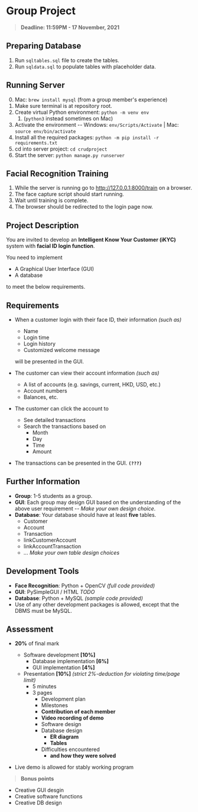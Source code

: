 # Group Project

> **Deadline: 11:59PM - 17 November, 2021**

## Preparing Database

1. Run ```sqltables.sql``` file to create the tables.
2. Run ```sqldata.sql``` to populate tables with placeholder data.

## Running Server

0. Mac: ```brew install mysql``` (from a group member's experience)
1. Make sure terminal is at repository root.
2. Create virtual Python environment: ```python -m venv env```
   1. (```python3``` instead sometimes on Mac)
3. Activate the environment -- Windows: ```env/Scripts/Activate``` | Mac: ```source env/bin/activate```
4. Install all the required packages: ```python -m pip install -r requirements.txt```
5. cd into server project: ```cd crudproject```
6. Start the server: ```python manage.py runserver```

## Facial Recognition Training

1. While the server is running go to <http://127.0.0.1:8000/train> on a browser.
2. The face capture script should start running.
3. Wait until training is complete.
4. The browser should be redirected to the login page now.

## Project Description

You are invited to develop an **Intelligent Know Your Customer (iKYC)** system with **facial ID login function**.

You need to implement

- A Graphical User Interface (GUI)
- A database

to meet the below requirements.

## Requirements

- When a customer login with their face ID, their information *(such as)*
  - Name
  - Login time
  - Login history
  - Customized welcome message

  will be presented in the GUI.

- The customer can view their account information *(such as)*
  - A list of accounts (e.g. savings, current, HKD, USD, etc.)
  - Account numbers
  - Balances, etc.

- The customer can click the account to
  - See detailed transactions
  - Search the transactions based on
    - Month
    - Day
    - Time
    - Amount

- The transactions can be presented in the GUI. **`(???)`**

## Further Information

- **Group**: 1-5 students as a group.
- **GUI**: Each group may design GUI based on the understanding of the above user requirement -- *Make your own design choice*.
- **Database**: Your database should have at least **five** tables.
  <!-- from Sep 9 Tutorial page 2 -->
  - Customer
  - Account
  - Transaction
  - linkCustomerAccount
  - linkAccountTransaction
  - *... Make your own table design choices*

## Development Tools

- **Face Recognition**: Python + OpenCV *(full code provided)*
- **GUI**: PySimpleGUI / HTML *TODO*
- **Database**: Python + MySQL *(sample code provided)*
- Use of any other development packages is allowed, except that the DBMS must be MySQL.

## Assessment

- **20%** of final mark
  - Software development **[10%]**
    - Database implementation **[6%]**
    - GUI implementation **[4%]**
  - Presentation **[10%]** *(strict 2%-deduction for violating time/page limit)*
    - 5 minutes
    - 3 pages
      - Development plan
      - Milestones
      - **Contribution of each member**
      - **Video recording of demo**
      - Software design
      - Database design
        - **ER diagram**
        - **Tables**
      - Difficulties encountered
        - **and how they were solved**

- Live demo is allowed for stably working program

> **Bonus points**

- Creative GUI desgin
- Creative software functions
- Creative DB design
